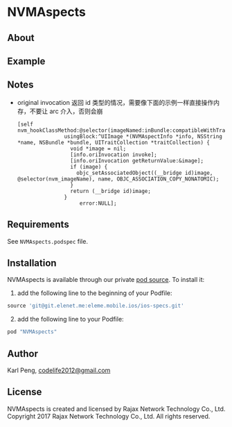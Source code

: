 # NVMAspects

## About

## Example

## Notes

- original invocation 返回 id 类型的情况，需要像下面的示例一样直接操作内存，不要让 arc 介入，否则会崩
    ```
    [self nvm_hookClassMethod:@selector(imageNamed:inBundle:compatibleWithTraitCollection:)
                   usingBlock:^UIImage *(NVMAspectInfo *info, NSString *name, NSBundle *bundle, UITraitCollection *traitCollection) {
                     void *image = nil;
                     [info.oriInvocation invoke];
                     [info.oriInvocation getReturnValue:&image];
                     if (image) {
                       objc_setAssociatedObject((__bridge id)image, @selector(nvm_imageName), name, OBJC_ASSOCIATION_COPY_NONATOMIC);
                     }
                     return (__bridge id)image;
                   }
                        error:NULL];
    ```

## Requirements
See `NVMAspects.podspec` file.

## Installation

NVMAspects is available through our private [pod source](git@git.elenet.me:eleme.mobile.ios/ios-specs.git). To install
it:

1. add the following line to the beginning of your Podfile:

```ruby
source 'git@git.elenet.me:eleme.mobile.ios/ios-specs.git'
```

2. add the following line to your Podfile:

```ruby
pod "NVMAspects"
```


## Author

Karl Peng, codelife2012@gmail.com

## License

NVMAspects is created and licensed by Rajax Network Technology Co., Ltd. Copyright 2017 Rajax Network Technology Co., Ltd. All rights reserved.
